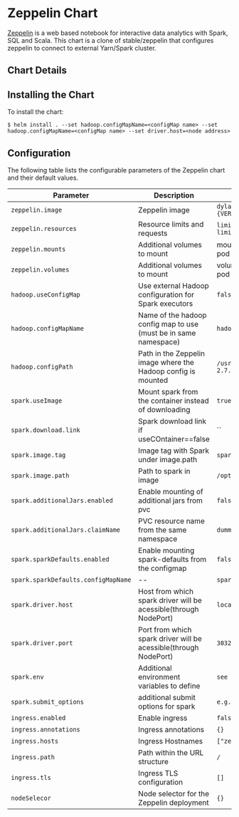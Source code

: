 # Zeppelin Chart

[Zeppelin](https://zeppelin.apache.org/) is a web based notebook for interactive data analytics with Spark, SQL and Scala.
This chart is a clone of stable/zeppelin that configures zeppelin to connect to external Yarn/Spark cluster. 

## Chart Details

## Installing the Chart

To install the chart:

```
$ helm install . --set hadoop.configMapName=<configMap name> --set hadoop.configMapName=<configMap name> --set driver.host=<node address>
```

## Configuration

The following table lists the configurable parameters of the Zeppelin chart and their default values.

| Parameter                            | Description                                                       | Default                                                    |
| ------------------------------------ | ----------------------------------------------------------------- | ---------------------------------------------------------- |
| `zeppelin.image`                     | Zeppelin image                                                    | `dylanmei/zeppelin:{VERSION}`                              |
| `zeppelin.resources`                 | Resource limits and requests                                      | `limits.memory=4096Mi, limits.cpu=2000m`                   |
| `zeppelin.mounts`                    | Additional volumes to mount                                       | mounts section of a pod                                    |
| `zeppelin.volumes`                   | Additional volumes to mount                                       | volumes section of a pod                                   |
| `hadoop.useConfigMap`                | Use external Hadoop configuration for Spark executors             | `false`                                                    |
| `hadoop.configMapName`               | Name of the hadoop config map to use (must be in same namespace)  | `hadoop-config`                                            |
| `hadoop.configPath`                  | Path in the Zeppelin image where the Hadoop config is mounted     | `/usr/hadoop-2.7.3/etc/hadoop`                             |
| `spark.useImage`                     | Mount spark from the container instead of downloading             | `true`                                                     |
| `spark.download.link`                | Spark download link if useCOntainer==false                        | ``                                                         |
| `spark.image.tag`                    | Image tag with Spark under image.path                             | `spark:v2.3.3`                                             |
| `spark.image.path`                   | Path to spark in image                                            | `/opt/spark`                                               |
| `spark.additionalJars.enabled`       | Enable mounting of additional jars from pvc                       | `false`                                                    |
| `spark.additionalJars.claimName`     | PVC resource name from the same namespace                         | `dummy-pvc`                                                |
| `spark.sparkDefaults.enabled`        | Enable mounting spark-defaults from the configmap                 | `false`                                                    |
| `spark.sparkDefaults.configMapName`  | --                                                                | `spark-defaults`                                           |
| `spark.driver.host`                  | Host from which spark driver will be acessible(through NodePort)  | `localhost`                                                |
| `spark.driver.port`                  | Port from which spark driver will be acessible(through NodePort)  | `30321`                                                    |
| `spark.env`                          | Additional environment variables to define                        | `see values`                                               |
| `spark.submit_options`               | additional submit options for spark                               | `e.g. `                                                    |
| `ingress.enabled`                    | Enable ingress                                                    | `false`                                                    |
| `ingress.annotations`                | Ingress annotations                                               | `{}`                                                       |
| `ingress.hosts`                      | Ingress Hostnames                                                 | `["zeppelin.local"]`                                       |
| `ingress.path`                       | Path within the URL structure                                     | `/`                                                        |
| `ingress.tls`                        | Ingress TLS configuration                                         | `[]`                                                       |
| `nodeSelecor`                        | Node selector for the Zeppelin deployment                         | `{}`                                                       |

